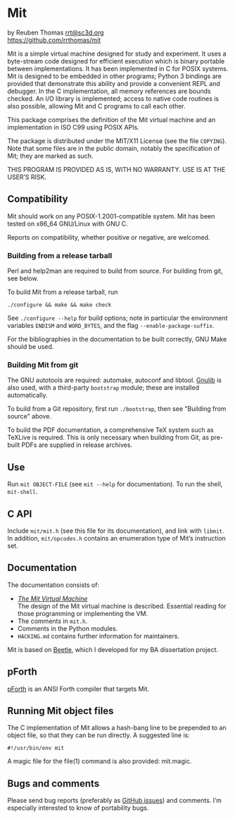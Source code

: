 # Mit

by Reuben Thomas <rrt@sc3d.org>  
https://github.com/rrthomas/mit  

Mit is a simple virtual machine designed for study and experiment. It uses
a byte-stream code designed for efficient execution which is binary portable
between implementations. It has been implemented in C for POSIX systems.
Mit is designed to be embedded in other programs; Python 3 bindings are
provided that demonstrate this ability and provide a convenient REPL and
debugger. In the C implementation, all memory references are bounds checked.
An I/O library is implemented; access to native code routines is also
possible, allowing Mit and C programs to call each other.

This package comprises the definition of the Mit virtual machine and an
implementation in ISO C99 using POSIX APIs.

The package is distributed under the MIT/X11 License (see the file
`COPYING`). Note that some files are in the public domain, notably the
specification of Mit; they are marked as such.

THIS PROGRAM IS PROVIDED AS IS, WITH NO WARRANTY. USE IS AT THE USER’S
RISK.


## Compatibility

Mit should work on any POSIX-1.2001-compatible system. Mit has been
tested on x86_64 GNU/Linux with GNU C.

Reports on compatibility, whether positive or negative, are welcomed.


### Building from a release tarball

Perl and help2man are required to build from source. For building from git,
see below.

To build Mit from a release tarball, run

`./configure && make && make check`

See `./configure --help` for build options; note in particular the
environment variables `ENDISM` and `WORD_BYTES`, and the flag
`--enable-package-suffix`.

For the bibliographies in the documentation to be built correctly, GNU Make
should be used.


### Building Mit from git

The GNU autotools are required: automake, autoconf and libtool.
[Gnulib](https://www.gnu.org/software/gnulib/) is also used, with a
third-party `bootstrap` module; these are installed automatically.

To build from a Git repository, first run `./bootstrap`, then see "Building
from source" above.

To build the PDF documentation, a comprehensive TeX system such as TeXLive
is required. This is only necessary when building from Git, as pre-built
PDFs are supplied in release archives. 


## Use

Run `mit OBJECT-FILE` (see `mit --help` for documentation). To run the
shell, `mit-shell`.


## C API

Include `mit/mit.h` (see this file for its documentation), and link with
`libmit`. In addition, `mit/opcodes.h` contains an enumeration type of
Mit’s instruction set.


## Documentation

The documentation consists of:

* _[The Mit Virtual Machine](doc/mit.pdf)_  
The design of the Mit virtual machine is described. Essential reading
for those programming or implementing the VM.
* The comments in `mit.h`.
* Comments in the Python modules.
* `HACKING.md` contains further information for maintainers.

Mit is based on [Beetle](https://github.com/rrthomas/beetle), which I
developed for my BA dissertation project.


## pForth

[pForth](https://github.com/rrthomas/pforth) is an ANSI Forth compiler that
targets Mit.


## Running Mit object files

The C implementation of Mit allows a hash-bang line to be prepended to an
object file, so that they can be run directly. A suggested line is:

```
#!/usr/bin/env mit
```

A magic file for the file(1) command is also provided: mit.magic.


## Bugs and comments

Please send bug reports (preferably as [GitHub issues](https://github.com/rrthomas/mit/issues))
and comments. I’m especially interested to know of portability bugs.
